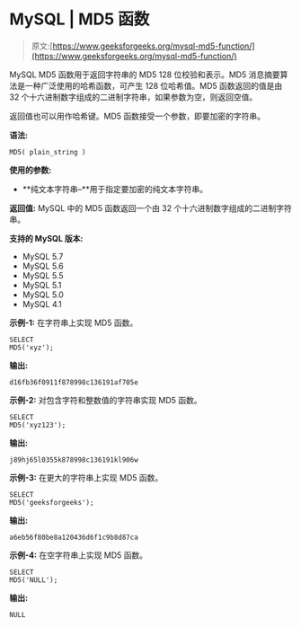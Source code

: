 # MySQL | MD5 函数

> 原文:[https://www.geeksforgeeks.org/mysql-md5-function/](https://www.geeksforgeeks.org/mysql-md5-function/)

MySQL MD5 函数用于返回字符串的 MD5 128 位校验和表示。MD5 消息摘要算法是一种广泛使用的哈希函数，可产生 128 位哈希值。MD5 函数返回的值是由 32 个十六进制数字组成的二进制字符串，如果参数为空，则返回空值。

返回值也可以用作哈希键。MD5 函数接受一个参数，即要加密的字符串。

**语法:**

```
MD5( plain_string )
```

**使用的参数:**

*   **纯文本字符串–**用于指定要加密的纯文本字符串。

**返回值:**
MySQL 中的 MD5 函数返回一个由 32 个十六进制数字组成的二进制字符串。

**支持的 MySQL 版本:**

*   MySQL 5.7
*   MySQL 5.6
*   MySQL 5.5
*   MySQL 5.1
*   MySQL 5.0
*   MySQL 4.1

**示例-1:** 在字符串上实现 MD5 函数。

```
SELECT 
MD5('xyz'); 
```

**输出:**

```
d16fb36f0911f878998c136191af705e 
```

**示例-2:** 对包含字符和整数值的字符串实现 MD5 函数。

```
SELECT 
MD5('xyz123'); 
```

**输出:**

```
j89hj65l0355k878998c136191kl906w 
```

**示例-3:** 在更大的字符串上实现 MD5 函数。

```
SELECT 
MD5('geeksforgeeks'); 
```

**输出:**

```
a6eb56f80be8a120436d6f1c9b8d87ca 
```

**示例-4:** 在空字符串上实现 MD5 函数。

```
SELECT 
MD5('NULL'); 
```

**输出:**

```
NULL 
```
